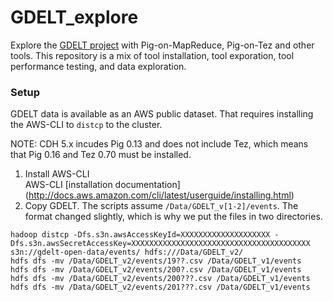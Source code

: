 # GDELT_explore
Explore the [GDELT project](http://gdeltproject.org/ "GDELT project") with Pig-on-MapReduce, Pig-on-Tez and other tools.  This repository is a mix of tool installation, tool exporation, tool performance testing, and data exploration.  

### Setup
GDELT data is available as an AWS public dataset.  That requires installing the AWS-CLI to `distcp` to the cluster.  

NOTE:  CDH 5.x incudes Pig 0.13 and does not include Tez, which means that Pig 0.16 and Tez 0.70 must be installed.  

1. Install AWS-CLI  
AWS-CLI [installation documentation] (http://docs.aws.amazon.com/cli/latest/userguide/installing.html)
2. Copy GDELT.  The scripts assume `/Data/GDELT_v[1-2]/events`.  The format changed slightly, which is why we put the files in two directories.  
```
hadoop distcp -Dfs.s3n.awsAccessKeyId=XXXXXXXXXXXXXXXXXXXX -Dfs.s3n.awsSecretAccessKey=XXXXXXXXXXXXXXXXXXXXXXXXXXXXXXXXXXXXXXXX s3n://gdelt-open-data/events/ hdfs:///Data/GDELT_v2/
hdfs dfs -mv /Data/GDELT_v2/events/19??.csv /Data/GDELT_v1/events
hdfs dfs -mv /Data/GDELT_v2/events/200?.csv /Data/GDELT_v1/events
hdfs dfs -mv /Data/GDELT_v2/events/200???.csv /Data/GDELT_v1/events
hdfs dfs -mv /Data/GDELT_v2/events/201???.csv /Data/GDELT_v1/events
```

